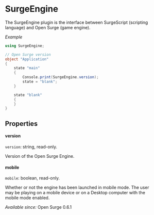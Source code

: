 SurgeEngine
===========

The SurgeEngine plugin is the interface between SurgeScript (scripting language) and Open Surge (game engine).

*Example*

```cs
using SurgeEngine;

// Open Surge version
object "Application"
{
    state "main"
    {
        Console.print(SurgeEngine.version);
        state = "blank";
    }

    state "blank"
    {
    }
}
```

Properties
----------

#### version

`version`: string, read-only.

Version of the Open Surge Engine.

#### mobile

`mobile`: boolean, read-only.

Whether or not the engine has been launched in mobile mode. The user may be playing on a mobile device or on a Desktop computer with the mobile mode enabled.

*Available since:* Open Surge 0.6.1
